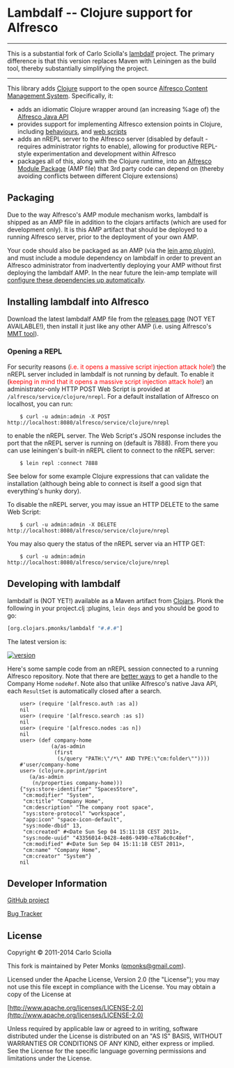 
# Lambdalf -- Clojure support for Alfresco

----

This is a substantial fork of Carlo Sciolla's [lambdalf](http://github.com/skuro/lambdalf) project.  The primary difference
is that this version replaces Maven with Leiningen as the build tool, thereby substantially simplifying the project.

----

This library adds [Clojure](http://www.clojure.org/) support to the open source
[Alfresco Content Management System](http://www.alfresco.com/). Specifically, it:

 * adds an idiomatic Clojure wrapper around (an increasing %age of) the [Alfresco Java API](http://wiki.alfresco.com/wiki/Java_Foundation_API)
 * provides support for implementing Alfresco extension points in Clojure, including
   [behaviours](https://github.com/pmonks/lambdalf/blob/master/src/clojure/alfresco/behave.clj), and
   [web scripts](https://github.com/pmonks/lambdalf/blob/master/src/clojure/spring/surf/webscript.clj)
 * adds an nREPL server to the Alfresco server (disabled by default - requires administrator rights to enable),
   allowing for productive REPL-style experimentation and development within Alfresco
 * packages all of this, along with the Clojure runtime, into an [Alfresco Module Package](http://wiki.alfresco.com/wiki/AMP_Files)
   (AMP file) that 3rd party code can depend on (thereby avoiding conflicts between different Clojure extensions)

## Packaging
Due to the way Alfresco's AMP module mechanism works, lambdalf is shipped as an AMP file in addition to the clojars
artifacts (which are used for development only).  It is this AMP artifact that should be deployed to a running
Alfresco server, prior to the deployment of your own AMP.

Your code should also be packaged as an AMP (via the [lein amp plugin](https://github.com/pmonks/lein-amp)), and must
include a module dependency on lambdalf in order to prevent an Alfresco administrator from inadvertently deploying
your AMP without first deploying the lambdalf AMP. In the near future the lein-amp template will [configure these
dependencies up automatically](https://github.com/mstang/alfresco-amp-template/issues/1).

## Installing lambdalf into Alfresco

Download the latest lambdalf AMP file from the [releases page](https://github.com/pmonks/lambdalf/releases) (NOT YET
AVAILABLE!), then install it just like any other AMP (i.e. using Alfresco's
[MMT tool](https://wiki.alfresco.com/wiki/Module_Management_Tool)).

### Opening a REPL

For security reasons (<span style="color:red">i.e. it opens a massive script injection attack hole!</span>) the nREPL server included in lambdalf is
not running by default. To enable it (<span style="color:red">keeping in mind that it opens a massive script injection attack hole!</span>) an
administrator-only HTTP POST Web Script is provided at `/alfresco/service/clojure/nrepl`. For a default installation
of Alfresco on localhost, you can run:

```shell 
    $ curl -u admin:admin -X POST http://localhost:8080/alfresco/service/clojure/nrepl
```

to enable the nREPL server.  The Web Script's JSON response includes the port that the nREPL server is running on
(default is 7888).  From there you can use leiningen's built-in nREPL client to connect to the nREPL server:

```shell
    $ lein repl :connect 7888
```

See below for some example Clojure expressions that can validate the installation (although being able to connect is
itself a good sign that everything's hunky dory).

To disable the nREPL server, you may issue an HTTP DELETE to the same Web Script:

```shell 
    $ curl -u admin:admin -X DELETE http://localhost:8080/alfresco/service/clojure/nrepl
```

You may also query the status of the nREPL server via an HTTP GET:

```shell 
    $ curl -u admin:admin http://localhost:8080/alfresco/service/clojure/nrepl
```

## Developing with lambdalf

lambdalf is (NOT YET!) available as a Maven artifact from [Clojars](https://clojars.org/org.clojars.pmonks/lambdalf).
Plonk the following in your project.clj :plugins, `lein deps` and you should be good to go:

```clojure
[org.clojars.pmonks/lambdalf "#.#.#"]
```

The latest version is:

[![version](https://clojars.org/org.clojars.pmonks/lambdalf/latest-version.svg)](https://clojars.org/org.clojars.pmonks/lambdalf)

Here's some sample code from an nREPL session connected to a running Alfresco repository. Note that there are
[better ways](https://github.com/pmonks/lambdalf/blob/master/src/clojure/alfresco/nodes.clj#L65) to get a handle to the Company
Home `nodeRef`.  Note also that unlike Alfresco's native Java API, each `ResultSet` is automatically closed after a search.

```
    user> (require '[alfresco.auth :as a])
    nil
    user> (require '[alfresco.search :as s])
    nil
    user> (require '[alfresco.nodes :as n])
    nil
    user> (def company-home
              (a/as-admin
               (first
                (s/query "PATH:\"/*\" AND TYPE:\"cm:folder\""))))
    #'user/company-home
    user> (clojure.pprint/pprint
       (a/as-admin
        (n/properties company-home)))
    {"sys:store-identifier" "SpacesStore",
     "cm:modifier" "System",
     "cm:title" "Company Home",
     "cm:description" "The company root space",
     "sys:store-protocol" "workspace",
     "app:icon" "space-icon-default",
     "sys:node-dbid" 13,
     "cm:created" #<Date Sun Sep 04 15:11:18 CEST 2011>,
     "sys:node-uuid" "43356014-0428-4e86-9490-e78a6c0c48ef",
     "cm:modified" #<Date Sun Sep 04 15:11:18 CEST 2011>,
     "cm:name" "Company Home",
     "cm:creator" "System"}
    nil
```

## Developer Information

[GitHub project](https://github.com/pmonks/lambdalf)

[Bug Tracker](https://github.com/pmonks/lambdalf/issues)

## License

Copyright © 2011-2014 Carlo Sciolla

This fork is maintained by Peter Monks (pmonks@gmail.com).

Licensed under the Apache License, Version 2.0 (the "License");
you may not use this file except in compliance with the License.
You may obtain a copy of the License at

   [http://www.apache.org/licenses/LICENSE-2.0](http://www.apache.org/licenses/LICENSE-2.0)

Unless required by applicable law or agreed to in writing, software
distributed under the License is distributed on an "AS IS" BASIS,
WITHOUT WARRANTIES OR CONDITIONS OF ANY KIND, either express or implied.
See the License for the specific language governing permissions and
limitations under the License.
